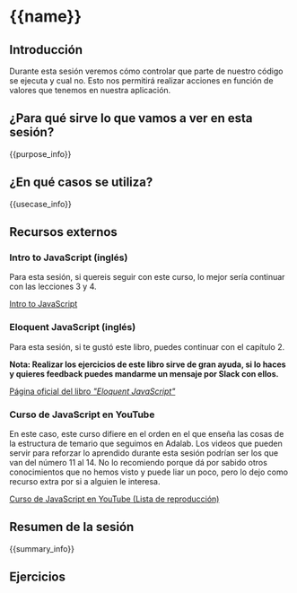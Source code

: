 # {{name}}

## Introducción

Durante esta sesión veremos cómo controlar que parte de nuestro código se ejecuta y cual no. Esto nos permitirá realizar acciones en función de valores que tenemos en nuestra aplicación.


## ¿Para qué sirve lo que vamos a ver en esta sesión?

{{purpose_info}}


## ¿En qué casos se utiliza?

{{usecase_info}}


## Recursos externos

### Intro to JavaScript (inglés)

Para esta sesión, si quereis seguir con este curso, lo mejor sería continuar con las lecciones 3 y 4.

[Intro to JavaScript](https://www.udacity.com/course/intro-to-javascript--ud803)

### Eloquent JavaScript (inglés)

Para esta sesión, si te gustó este libro, puedes continuar con el capítulo 2.

**Nota: Realizar los ejercicios de este libro sirve de gran ayuda, si lo haces y quieres feedback puedes mandarme un mensaje por Slack con ellos.**

[Página oficial del libro _"Eloquent JavaScript"_](http://eloquentjavascript.net/)

### Curso de JavaScript en YouTube

En este caso, este curso difiere en el orden en el que enseña las cosas de la estructura de temario que seguimos en Adalab. Los videos que pueden servir para reforzar lo aprendido durante esta sesión podrían ser los que van del número 11 al 14. No lo recomiendo porque dá por sabido otros conocimientos que no hemos visto y puede liar un poco, pero lo dejo como recurso extra por si a alguien le interesa.

[Curso de JavaScript en YouTube (Lista de reproducción)](https://www.youtube.com/playlist?list=PLU8oAlHdN5BmpobVmj1IlneKlVLJ84TID)



## Resumen de la sesión

{{summary_info}}


## Ejercicios
